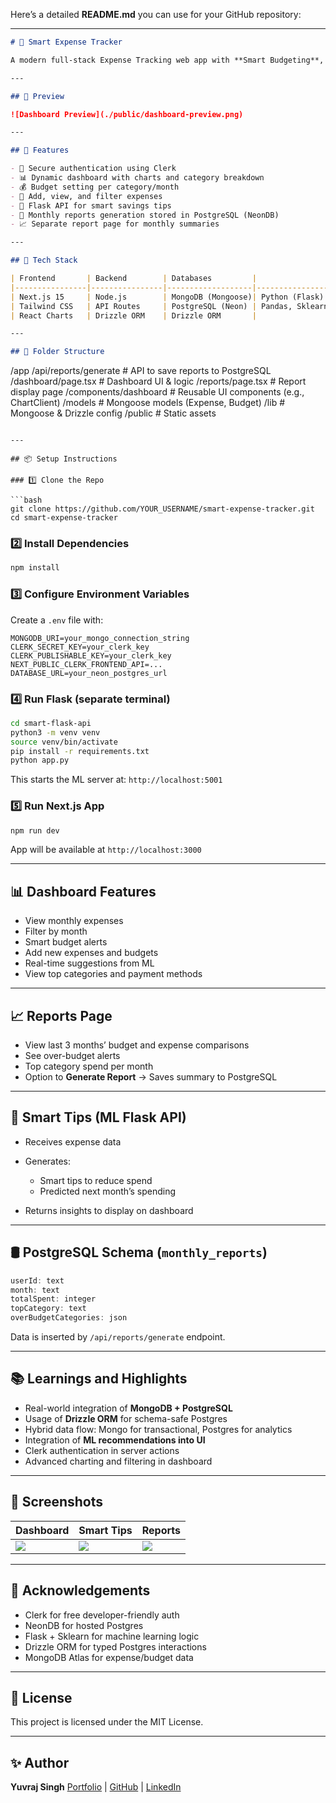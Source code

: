 Here’s a detailed **README.md** you can use for your GitHub repository:

---

```markdown
# 💸 Smart Expense Tracker

A modern full-stack Expense Tracking web app with **Smart Budgeting**, **Data Insights**. Built using **Next.js**, **MongoDB**, **PostgreSQL + Drizzle ORM**, **Flask**, and **Clerk Authentication**.

---

## 📸 Preview

![Dashboard Preview](./public/dashboard-preview.png)

---

## 🧠 Features

- 🔐 Secure authentication using Clerk
- 📊 Dynamic dashboard with charts and category breakdown
- 💰 Budget setting per category/month
- 🧾 Add, view, and filter expenses
- 🧠 Flask API for smart savings tips
- 🧮 Monthly reports generation stored in PostgreSQL (NeonDB)
- 📈 Separate report page for monthly summaries

---

## 🔧 Tech Stack

| Frontend       | Backend        | Databases         |                | Auth    |
|----------------|----------------|-------------------|----------------|---------|
| Next.js 15     | Node.js        | MongoDB (Mongoose)| Python (Flask) | Clerk   |
| Tailwind CSS   | API Routes     | PostgreSQL (Neon) | Pandas, Sklearn|         |
| React Charts   | Drizzle ORM    | Drizzle ORM       |                |         |

---

## 📁 Folder Structure

```

/app
/api/reports/generate      # API to save reports to PostgreSQL
/dashboard/page.tsx        # Dashboard UI & logic
/reports/page.tsx          # Report display page
/components/dashboard      # Reusable UI components (e.g., ChartClient)
/models                    # Mongoose models (Expense, Budget)
/lib                       # Mongoose & Drizzle config
/public                      # Static assets

````

---

## 📦 Setup Instructions

### 1️⃣ Clone the Repo

```bash
git clone https://github.com/YOUR_USERNAME/smart-expense-tracker.git
cd smart-expense-tracker
````

### 2️⃣ Install Dependencies

```bash
npm install
```

### 3️⃣ Configure Environment Variables

Create a `.env` file with:

```env
MONGODB_URI=your_mongo_connection_string
CLERK_SECRET_KEY=your_clerk_key
CLERK_PUBLISHABLE_KEY=your_clerk_key
NEXT_PUBLIC_CLERK_FRONTEND_API=...
DATABASE_URL=your_neon_postgres_url
```

### 4️⃣ Run Flask (separate terminal)

```bash
cd smart-flask-api
python3 -m venv venv
source venv/bin/activate
pip install -r requirements.txt
python app.py
```

This starts the ML server at: `http://localhost:5001`

### 5️⃣ Run Next.js App

```bash
npm run dev
```

App will be available at `http://localhost:3000`

---

## 📊 Dashboard Features

* View monthly expenses
* Filter by month
* Smart budget alerts
* Add new expenses and budgets
* Real-time suggestions from ML
* View top categories and payment methods

---

## 📈 Reports Page

* View last 3 months’ budget and expense comparisons
* See over-budget alerts
* Top category spend per month
* Option to **Generate Report** → Saves summary to PostgreSQL

---

## 🧠 Smart Tips (ML Flask API)

* Receives expense data
* Generates:

  * Smart tips to reduce spend
  * Predicted next month’s spending
* Returns insights to display on dashboard

---

## 🛢️ PostgreSQL Schema (`monthly_reports`)

```ts
userId: text
month: text
totalSpent: integer
topCategory: text
overBudgetCategories: json
```

Data is inserted by `/api/reports/generate` endpoint.

---

## 📚 Learnings and Highlights

* Real-world integration of **MongoDB + PostgreSQL**
* Usage of **Drizzle ORM** for schema-safe Postgres
* Hybrid data flow: Mongo for transactional, Postgres for analytics
* Integration of **ML recommendations into UI**
* Clerk authentication in server actions
* Advanced charting and filtering in dashboard

---

## 📸 Screenshots

| Dashboard                   | Smart Tips             | Reports                   |
| --------------------------- | ---------------------- | ------------------------- |
| ![](./public/dashboard.png) | ![](./public/tips.png) | ![](./public/reports.png) |

---

## 🙌 Acknowledgements

* Clerk for free developer-friendly auth
* NeonDB for hosted Postgres
* Flask + Sklearn for machine learning logic
* Drizzle ORM for typed Postgres interactions
* MongoDB Atlas for expense/budget data

---

## 📜 License

This project is licensed under the MIT License.

---

## ✨ Author

**Yuvraj Singh**
[Portfolio](https://portfolio-yuvraj-yuvraj7061maits-projects.vercel.app/) | [GitHub](https://github.com/Yuvraj7061MAIT) | [LinkedIn](https://www.linkedin.com/in/yuvraj-singh-ml/)

